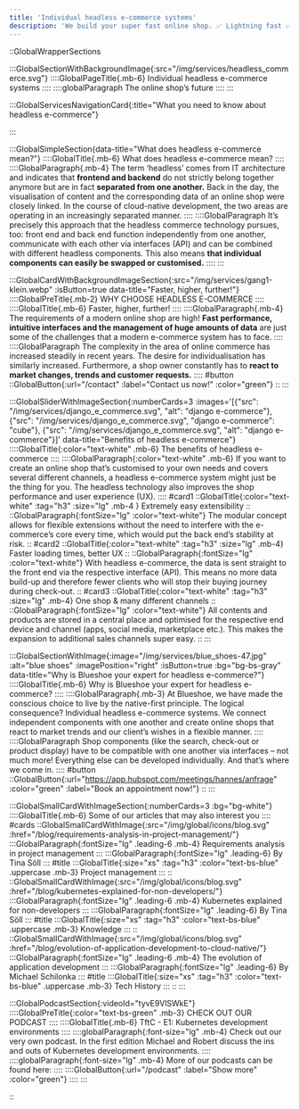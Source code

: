 ```yaml
---
title: 'Individual headless e-commerce systems'
description: 'We build your super fast online shop. ✅ Lightning fast ✅ Robust ✅ Scalable | Find out more about state-of-the-art e-commerce.'
---
```


::GlobalWrapperSections

:::GlobalSectionWithBackgroundImage{:src="/img/services/headless_commerce.svg"}
::::GlobalPageTitle{.mb-6}
Individual headless e-commerce systems
::::
::::globalParagraph
The online shop’s future
::::
:::

:::GlobalServicesNavigationCard{:title="What you need to know about headless e-commerce"}

:::

:::GlobalSimpleSection{data-title="What does headless e-commerce mean?"}
::::GlobalTitle{.mb-6}
What does headless e-commerce mean?
::::
::::GlobalParagraph{.mb-4}
The term ‘headless’ comes from IT architecture and indicates that **frontend and backend** do not strictly belong together anymore but are in fact **separated from one another.** Back in the day, the visualisation of content and the corresponding data of an online shop were closely linked. In the course of cloud-native development, the two areas are operating in an increasingly separated manner.
::::
::::GlobalParagraph
It’s precisely this approach that the headless commerce technology pursues, too: front end and back end function independently from one another, communicate with each other via interfaces (API) and can be combined with different headless components. This also means **that individual components can easily be swapped or customised.**
::::
:::

:::GlobalCardWithBackgroundImageSection{:src="/img/services/gang1-klein.webp" :isButton=true data-title="Faster, higher, further!"}
::::GlobalPreTitle{.mb-2}
WHY CHOOSE HEADLESS E-COMMERCE
::::
::::GlobalTitle{.mb-6}
Faster, higher, further!
::::
::::GlobalParagraph{.mb-4}
The requirements of a modern online shop are high! **Fast performance, intuitive interfaces and the management of huge amounts of data** are just some of the challenges that a modern e-commerce system has to face.
::::
::::GlobalParagraph
The complexity in the area of online commerce has increased steadily in recent years. The desire for individualisation has similarly increased. Furthermore, a shop owner constantly has to **react to market changes, trends and customer requests.**
::::
#button
::GlobalButton{:url="/contact" :label="Contact us now!" :color="green"}
::
:::

:::GlobalSliderWithImageSection{:numberCards=3 :images='[{"src": "/img/services/django_e_commerce.svg", "alt": "django e-commerce"}, {"src": "/img/services/django_e_commerce.svg", "django e-commerce": "cube"}, {"src": "/img/services/django_e_commerce.svg", "alt": "django e-commerce"}]' data-title="Benefits of headless e-commerce"}
::::GlobalTitle{:color="text-white" .mb-6}
The benefits of headless e-commerce
::::
::::GlobalParagraph{:color="text-white" .mb-6}
If you want to create an online shop that’s customised to your own needs and covers several different channels, a headless e-commerce system might just be the thing for you. The headless technology also improves the shop performance and user experience (UX).
::::
#card1
::GlobalTitle{:color="text-white" :tag="h3" :size="lg" .mb-4 }
Extremely easy extensibility
::
::GlobalParagraph{:fontSize="lg" :color="text-white"}
The modular concept allows for flexible extensions without the need to interfere with the e-commerce’s core every time, which would put the back end’s stability at risk.
::
#card2
::GlobalTitle{:color="text-white" :tag="h3" :size="lg" .mb-4}
Faster loading times, better UX
::
::GlobalParagraph{:fontSize="lg" :color="text-white"}
With headless e-commerce, the data is sent straight to the front end via the respective interface (API). This means no more data build-up and therefore fewer clients who will stop their buying journey during check-out.
::
#card3
::GlobalTitle{:color="text-white" :tag="h3" :size="lg" .mb-4}
One shop & many different channels
::
::GlobalParagraph{:fontSize="lg" :color="text-white"}
All contents and products are stored in a central place and optimised for the respective end device and channel (apps, social media, marketplace etc.). This makes the expansion to additional sales channels super easy.
::
:::

:::GlobalSectionWithImage{:image="/img/services/blue_shoes-47.jpg" :alt="blue shoes" :imagePosition="right" :isButton=true :bg="bg-bs-gray" data-title="Why is Blueshoe your expert for headless e-commerce?"}
::::GlobalTitle{.mb-6}
Why is Blueshoe your expert for headless e-commerce?
::::
::::GlobalParagraph{.mb-3}
At Blueshoe, we have made the conscious choice to live by the native-first principle. The logical consequence? Individual headless e-commerce systems. We connect independent components with one another and create online shops that react to market trends and our client’s wishes in a flexible manner.
::::
::::GlobalParagraph
Shop components (like the search, check-out or product display) have to be compatible with one another via interfaces – not much more! Everything else can be developed individually. And that’s where we come in.
::::
#button
::GlobalButton{:url="https://app.hubspot.com/meetings/hannes/anfrage" :color="green" :label="Book an appointment now!"}
::
:::

:::GlobalSmallCardWithImageSection{:numberCards=3 :bg="bg-white"}
::::GlobalTitle{.mb-6}
Some of our articles that may also interest you
::::
#cards
::GlobalSmallCardWithImage{:src="/img/global/icons/blog.svg" :href="/blog/requirements-analysis-in-project-management/"}
:::GlobalParagraph{:fontSize="lg" .leading-6 .mb-4}
Requirements analysis in project management
:::
:::GlobalParagraph{:fontSize="lg" .leading-6}
By Tina Söll
:::
#title
:::GlobalTitle{:size="xs" :tag="h3" :color="text-bs-blue" .uppercase .mb-3}
Project management
:::
::
::GlobalSmallCardWithImage{:src="/img/global/icons/blog.svg" :href="/blog/kubernetes-explained-for-non-developers/"}
:::GlobalParagraph{:fontSize="lg" .leading-6 .mb-4}
Kubernetes explained for non-developers
:::
:::GlobalParagraph{:fontSize="lg" .leading-6}
By Tina Söll
:::
#title
:::GlobalTitle{:size="xs" :tag="h3" :color="text-bs-blue" .uppercase .mb-3}
Knowledge
:::
::
::GlobalSmallCardWithImage{:src="/img/global/icons/blog.svg" :href="/blog/evolution-of-application-development-to-cloud-native/"}
:::GlobalParagraph{:fontSize="lg" .leading-6 .mb-4}
The evolution of application development
:::
:::GlobalParagraph{:fontSize="lg" .leading-6}
By Michael Schilonka
:::
#title
:::GlobalTitle{:size="xs" :tag="h3" :color="text-bs-blue" .uppercase .mb-3}
Tech History
:::
::
:::

:::GlobalPodcastSection{:videoId="tyvE9VlSWkE"}
::::GlobalPreTitle{:color="text-bs-green" .mb-3}
CHECK OUT OUR PODCAST
::::
::::GlobalTitle{.mb-6}
TftC - E1: Kubernetes development environments
::::
::::globalParagraph{:font-size="lg" .mb-4}
Check out our very own podcast. In the first edition Michael and Robert discuss the ins and outs of Kubernetes development environments.
::::
::::globalParagraph{:font-size="lg" .mb-4}
More of our podcasts can be found here:
::::
::::GlobalButton{:url="/podcast" :label="Show more" :color="green"}
::::
:::

::